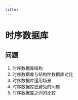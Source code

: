 ```yaml
---
title:
---
```

# 时序数据库

## 问题

1. 时序数据库结构
2. 时序数据库与结构性数据库对比
3. 时序数据库适用场景
4. 时序数据库应避免的问题
5. 时序数据库之间的比较